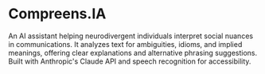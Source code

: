 # Compreens.IA
An AI assistant helping neurodivergent individuals interpret social nuances in communications. It analyzes text for ambiguities, idioms, and implied meanings, offering clear explanations and alternative phrasing suggestions. Built with Anthropic's Claude API and speech recognition for accessibility.
